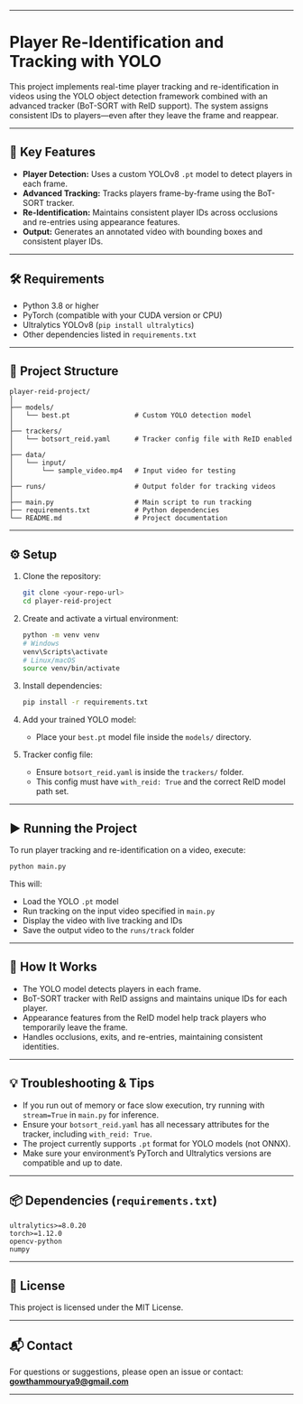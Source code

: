 

---

# Player Re-Identification and Tracking with YOLO

This project implements real-time player tracking and re-identification in videos using the YOLO object detection framework combined with an advanced tracker (BoT-SORT with ReID support). The system assigns consistent IDs to players—even after they leave the frame and reappear.

---

## 🚀 Key Features

* **Player Detection:** Uses a custom YOLOv8 `.pt` model to detect players in each frame.
* **Advanced Tracking:** Tracks players frame-by-frame using the BoT-SORT tracker.
* **Re-Identification:** Maintains consistent player IDs across occlusions and re-entries using appearance features.
* **Output:** Generates an annotated video with bounding boxes and consistent player IDs.

---

## 🛠️ Requirements

* Python 3.8 or higher
* PyTorch (compatible with your CUDA version or CPU)
* Ultralytics YOLOv8 (`pip install ultralytics`)
* Other dependencies listed in `requirements.txt`

---

## 📁 Project Structure

```
player-reid-project/
│
├── models/
│   └── best.pt                # Custom YOLO detection model
│
├── trackers/
│   └── botsort_reid.yaml      # Tracker config file with ReID enabled
│
├── data/
│   └── input/
│       └── sample_video.mp4   # Input video for testing
│
├── runs/                      # Output folder for tracking videos
│
├── main.py                    # Main script to run tracking
├── requirements.txt           # Python dependencies
└── README.md                  # Project documentation
```

---

## ⚙️ Setup

1. Clone the repository:

   ```bash
   git clone <your-repo-url>
   cd player-reid-project
   ```

2. Create and activate a virtual environment:

   ```bash
   python -m venv venv
   # Windows
   venv\Scripts\activate
   # Linux/macOS
   source venv/bin/activate
   ```

3. Install dependencies:

   ```bash
   pip install -r requirements.txt
   ```

4. Add your trained YOLO model:

   * Place your `best.pt` model file inside the `models/` directory.

5. Tracker config file:

   * Ensure `botsort_reid.yaml` is inside the `trackers/` folder.
   * This config must have `with_reid: True` and the correct ReID model path set.

---

## ▶️ Running the Project

To run player tracking and re-identification on a video, execute:

```bash
python main.py
```

This will:

* Load the YOLO `.pt` model
* Run tracking on the input video specified in `main.py`
* Display the video with live tracking and IDs
* Save the output video to the `runs/track` folder

---

## 🧠 How It Works

* The YOLO model detects players in each frame.
* BoT-SORT tracker with ReID assigns and maintains unique IDs for each player.
* Appearance features from the ReID model help track players who temporarily leave the frame.
* Handles occlusions, exits, and re-entries, maintaining consistent identities.

---

## 💡 Troubleshooting & Tips

* If you run out of memory or face slow execution, try running with `stream=True` in `main.py` for inference.
* Ensure your `botsort_reid.yaml` has all necessary attributes for the tracker, including `with_reid: True`.
* The project currently supports `.pt` format for YOLO models (not ONNX).
* Make sure your environment’s PyTorch and Ultralytics versions are compatible and up to date.

---

## 📦 Dependencies (`requirements.txt`)

```
ultralytics>=8.0.20
torch>=1.12.0
opencv-python
numpy
```

---

## 📄 License

This project is licensed under the MIT License.

---

## 📬 Contact

For questions or suggestions, please open an issue or contact:
**[gowthammourya9@gmail.com](mailto:gowthammourya9@gmail.com)**

---


